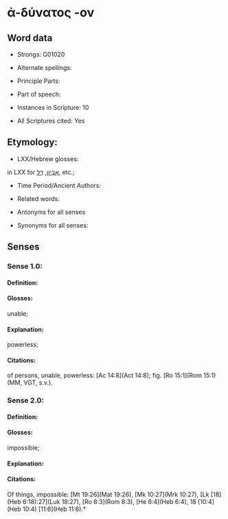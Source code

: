 # ἀ-δύνατος -ον

<!-- Status: S2=NeedsEdits -->
<!-- Lexica used for edits:   -->

## Word data

* Strongs: G01020

* Alternate spellings:



* Principle Parts: 


* Part of speech: 


* Instances in Scripture: 10

* All Scriptures cited: Yes

## Etymology: 


* LXX/Hebrew glosses: 

in LXX for [אֶבְיוֹן](//en-uhl/H0034), [דַּל](//en-uhl/H1800), etc.;

* Time Period/Ancient Authors: 


* Related words: 

* Antonyms for all senses

* Synonyms for all senses: 


## Senses 


### Sense  1.0: 

#### Definition: 

#### Glosses: 

unable; 

#### Explanation: 

powerless; 

#### Citations: 

of persons, unable, powerless: [Ac 14:8](Act 14:8); fig. [Ro 15:1](Rom 15:1) (MM, VGT, s.v.). 

### Sense  2.0: 

#### Definition: 

#### Glosses: 

impossible; 

#### Explanation: 


#### Citations: 

Of things, impossible: [Mt 19:26](Mat 19:26), [Mk 10:27](Mrk 10:27), [Lk [18](Heb 6:18):27](Luk 18:27), [Ro 8:3](Rom 8:3), [He 6:4](Heb 6:4), 18 [10:4](Heb 10:4) [11:6](Heb 11:6).†
